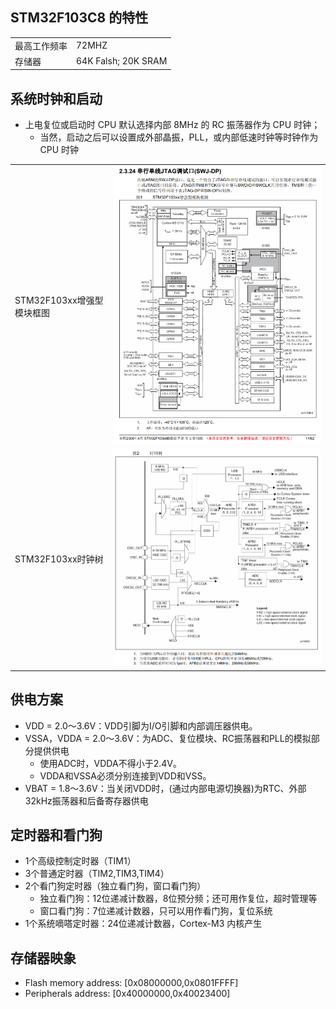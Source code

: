 ## STM32F103C8 的特性

|              |                     |
| ------------ | ------------------- |
| 最高工作频率 | 72MHZ               |
| 存储器       | 64K Falsh; 20K SRAM |

## 系统时钟和启动

- 上电复位或启动时 CPU 默认选择内部 8MHz 的 RC 振荡器作为 CPU 时钟；
  - 当然，启动之后可以设置成外部晶振，PLL，或内部低速时钟等时钟作为 CPU 时钟

|                           |                                                     |
| ------------------------- | --------------------------------------------------- |
| STM32F103xx增强型模块框图 | ![img](./img/2022-07-07_215636_STM32F103_Modul.png) |
| STM32F103xx时钟树         | ![img](./img/2022-07-07_215830_Clock_tree.png)      |

## 供电方案

- VDD = 2.0～3.6V：VDD引脚为I/O引脚和内部调压器供电。
- VSSA，VDDA = 2.0～3.6V：为ADC、复位模块、RC振荡器和PLL的模拟部分提供供电
  - 使用ADC时，VDDA不得小于2.4V。
  - VDDA和VSSA必须分别连接到VDD和VSS。
- VBAT = 1.8～3.6V：当关闭VDD时，(通过内部电源切换器)为RTC、外部32kHz振荡器和后备寄存器供电

## 定时器和看门狗

- 1个高级控制定时器（TIM1）
- 3个普通定时器（TIM2,TIM3,TIM4）
- 2个看门狗定时器（独立看门狗，窗口看门狗）
  - 独立看门狗：12位递减计数器，8位预分频；还可用作复位，超时管理等
  - 窗口看门狗：7位递减计数器，只可以用作看门狗，复位系统
- 1个系统嘀嗒定时器：24位递减计数器，Cortex-M3 内核产生

## 存储器映象

- Flash memory address: [0x08000000,0x0801FFFF]
- Peripherals address: [0x40000000,0x40023400]
